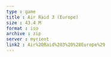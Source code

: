 ```yaml
---
type : game
title : Air Raid 3 (Europe)
size : 43.4 M
format : iso
archive : zip
server : myrient
link2 : Air%20Raid%203%20%28Europe%29
---
```

